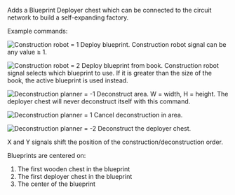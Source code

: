 Adds a Blueprint Deployer chest which can be connected to the circuit network to build a self-expanding factory.

Example commands:

![Construction robot = 1]([http://davemcw.com/factorio/images/construction-robot_1.jpg) Deploy blueprint. Construction robot signal can be any value ≥ 1.

![Construction robot = 2](http://davemcw.com/factorio/images/construction-robot_2.jpg) Deploy blueprint from book. Construction robot signal selects which blueprint to use.  If it is greater than the size of the book, the active blueprint is used instead.

![Deconstruction planner = -1](http://davemcw.com/factorio/images/deconstruction-planner_-1.jpg) Deconstruct area. W = width, H = height.  The deployer chest will never deconstruct itself with this command.

![Deconstruction planner = 1](http://davemcw.com/factorio/images/deconstruction-planner_1.jpg) Cancel deconstruction in area.

![Deconstruction planner = -2](http://davemcw.com/factorio/images/deconstruction-planner_-2.jpg) Deconstruct the deployer chest.

X and Y signals shift the position of the construction/deconstruction order.

Blueprints are centered on:
1. The first wooden chest in the blueprint
2. The first deployer chest in the blueprint
3. The center of the blueprint
